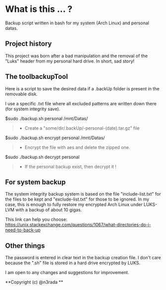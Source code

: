 # What is this ... ?
Backup script written in bash for my system (Arch Linux) and personal datas.

## Project history
This project was born after a bad manipulation and the removal of the "Luks" header from my personal hard drive. In short, sad story!

## The toolbackupTool
Here is a script to save the desired data if a .backUp folder is present in the removable disk.

I use a specific .txt file where all excluded patterns are written down there (for system integrity save).

$sudo ./backup.sh personal /mnt/Datas/
>- Create a "some/dir/.backUp/<yourDistro>-personal-(date).tar.gz" file

$sudo ./backup.sh encrypt personal /mnt/Datas/
>- Encrypt the file with aes and delete the zipped one.

$sudo ./backup.sh decrypt personal
>- If the personal backup exist, then decrypt it !

## For system backup
The system integrity backup system is based on the file "include-list.txt" for the files to be kept and "exclude-list.txt" for those to be ignored. 
In my case, this is enough to fully restore my encrypted Arch Linux under LUKS-LVM with a backup of about 10 gigas.

This link can help you choose: https://unix.stackexchange.com/questions/1067/what-directories-do-i-need-to-back-up

## Other things
The password is entered in clear text in the backup creation file.
I don't care because the ".sh" file is stored in a hard drive encrypted by LUKS.


I am open to any changes and suggestions for improvement.


**Copyright (c) @n3rada **

